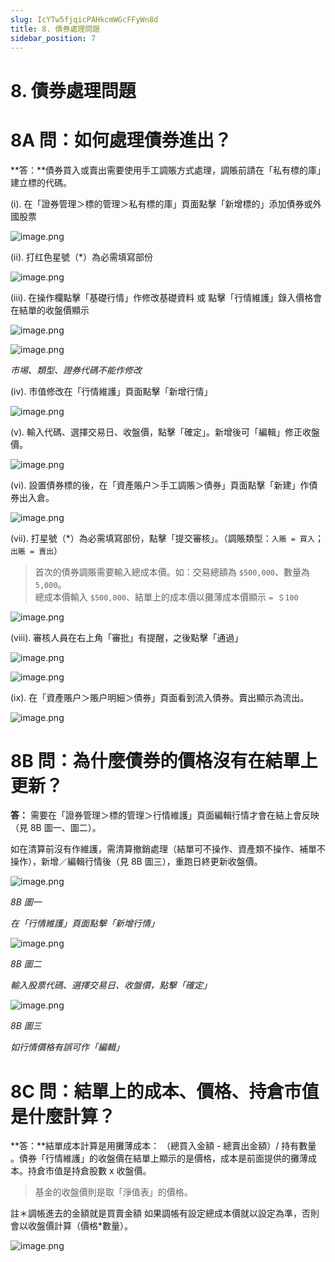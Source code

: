 ```yaml
---
slug: IcYTw5fjqicPAHkcmWGcFFyWn8d
title: 8. 債券處理問題
sidebar_position: 7
---
```



# 8. 債券處理問題


#  8A 問：如何處理債券進出？


**答：**債券買入或賣出需要使用手工調賬方式處理，調賬前請在「私有標的庫」建立標的代碼。


(i). 在「證券管理＞標的管理＞私有標的庫」頁面點擊「新增標的」添加債券或外國股票


![image.png](/assets/8e365c9bc80262d9be5ab27341866b13.png)


(ii). 打红色星號（*）為必需填寫部份


![image.png](/assets/5b3b1c893fabcfcb30d0a3f1256a6e95.png)


(iii). 在操作欄點擊「基礎行情」作修改基礎資料 或 點擊「行情維護」錄入價格會在結單的收盤價顯示


![image.png](/assets/95b8eb649fa36486f7b6eb6f2d98ebda.png)


![image.png](/assets/7ec5268893b153196ca0f45c53b18cec.png)


_市埸、類型、證券代碼不能作修改_


(iv). 市值修改在「行情維護」頁面點擊「新增行情」


![image.png](/assets/e50b5869823db0d3236a5c607db4be29.png)


(v). 輸入代碼、選擇交易日、收盤價，點擊「確定」。新增後可「編輯」修正收盤價。


![image.png](/assets/e40e500733ac9abe2e881d3a8c9eba72.png)


(vi). 設置債券標的後，在「資產賬户＞手工調賬＞債券」頁面點擊「新建」作債券出入倉。


![image.png](/assets/45d67fca1f2ab03d5a65b50c90108def.png)


(vii). 打星號（*）為必需填寫部份，點擊「提交審核」。（調賬類型：`入賬 = 買入`；`出賬 = 賣出`）

> 首次的債券調賬需要輸入總成本價。如：交易總額為 `$500,000`、數量為 `5,000`。  
> 總成本價輸入 `$500,000`、結單上的成本價以攤薄成本價顯示 `= ＄100`

![image.png](/assets/1f13f802953e707fb38b9127efb31fc4.png)


(viii). 審核人員在右上角「審批」有提醒，之後點擊「通過」


![image.png](/assets/2cd93bbab5d34a9be5487f2a47fbe086.png)


![image.png](/assets/af07f6aee18349020000594642f30e51.png)


(ix). 在「資產賬户＞賬户明細＞債券」頁面看到流入債券。賣出顯示為流出。


![image.png](/assets/5a3a7a79d7fdff8559037505e40b86f4.png)


#  8B 問：為什麼債券的價格沒有在結單上更新？


**答：** 需要在「證券管理＞標的管理＞行情維護」頁面編輯行情才會在結上會反映（見 8B 圖一、圖二）。


如在清算前沒有作維護，需清算撤銷處理（結單可不操作、資產類不操作、補單不操作），新增／編輯行情後（見 8B 圖三），重跑日終更新收盤價。


![image.png](/assets/f6c3207c857d4bcd4631e3856d721914.png)


_8B 圖一_


_在「行情維護」頁面點擊「新增行情」_


![image.png](/assets/9611ffa3f7f73fdb4c959870680822a4.png)


_8B 圖二_


_輸入股票代碼、選擇交易日、收盤價，點擊「確定」_


![image.png](/assets/8c729d49826499b8f87cf03e56f46126.png)


_8B 圖三_


_如行情價格有誤可作「編輯」_


# 8C 問：結單上的成本、價格、持倉市值是什麼計算？


**答：**結單成本計算是用攤薄成本： （總買入金額 - 總賣出金額）/ 持有數量 。債券「行情維護」的收盤價在結單上顯示的是價格，成本是前面提供的攤薄成本。持倉市值是持倉股數 x 收盤價。

> 基金的收盤價則是取「淨值表」的價格。

註＊調帳進去的金額就是買賣金額 如果調帳有設定總成本價就以設定為準，否則會以收盤價計算（價格*數量）。


![image.png](/assets/98fb03031f996db12b09e30f1ddc9990.png)


